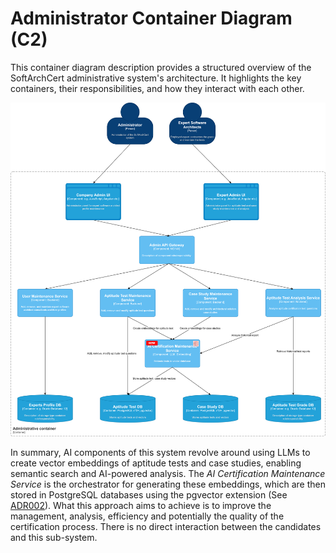 # Administrator Container Diagram (C2)

This container diagram description provides a structured overview of the SoftArchCert administrative system's architecture. It highlights the key containers, their responsibilities, and how they interact with each other.

![Administrator Container](/C4/images/admin-container.drawio.svg)

In summary, AI components of this system revolve around using LLMs to create vector embeddings of aptitude tests and case studies, enabling semantic search and AI-powered analysis. The *AI Certification Maintenance Service* is the orchestrator for generating these embeddings, which are then stored in PostgreSQL databases using the pgvector extension (See [ADR002](/adrs/ADR002-use-pgvector-pinecone.md)). What this approach aims to achieve is to improve the management, analysis, efficiency and potentially the quality of the certification process. There is no direct interaction between the candidates and this sub-system.


